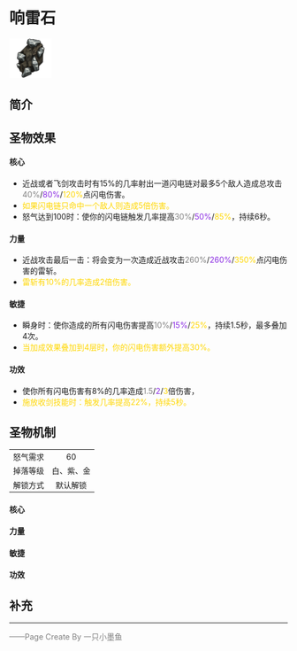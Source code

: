 # 响雷石
![响雷石](../Img/Texture2D_Potion/响雷石.png)
## 简介
## 圣物效果
#### **核心**  
- 近战或者飞剑攻击时有15%的几率射出一道闪电链对最多5个敌人造成总攻击<font color=gray>40%</font>/<font color=BlueViolet>80%</font>/<font color=gold>120%</font>点闪电伤害。
- <font color=gold>如果闪电链只命中一个敌人则造成5倍伤害。</font>
- 怒气达到100时：使你的闪电链触发几率提高<font color=gray>30%</font>/<font color=BlueViolet>50%</font>/<font color=gold>85%</font>，持续6秒。
#### **力量** 
- 近战攻击最后一击：将会变为一次造成近战攻击<font color=gray>260%</font>/<font color=BlueViolet>260%</font>/<font color=gold>350%</font>点闪电伤害的雷斩。
- <font color=gold>雷斩有10%的几率造成2倍伤害。</font>
#### **敏捷**
- 瞬身时：使你造成的所有闪电伤害提高<font color=gray>10%</font>/<font color=BlueViolet>15%</font>/<font color=gold>25%</font>，持续1.5秒，最多叠加4次。
- <font color=gold>当加成效果叠加到4层时，你的闪电伤害额外提高30%。</font>
#### **功效**
- 使你所有闪电伤害有8%的几率造成<font color=gray>1.5</font>/<font color=BlueViolet>2</font>/<font color=gold>3</font>倍伤害，
- <font color=gold>施放收剑技能时：触发几率提高22%，持续5秒。</font>

## 圣物机制
|||
| :----: | :----: |
|怒气需求|60|
|掉落等级|白、紫、金|
|解锁方式|默认解锁|

#### **核心**

#### **力量**

#### **敏捷**

#### **功效**


## 补充

---

<font color=grey>——Page Create By 一只小墨鱼</font>
